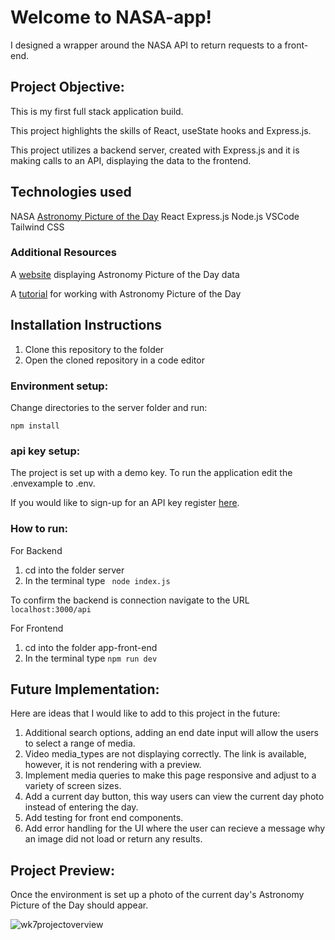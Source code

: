 # Welcome to NASA-app! 

I designed a wrapper around the NASA API to return requests to a front-end. 

## Project Objective:

This is my first full stack application build. 

This project highlights the skills of React, useState hooks and Express.js.

This project utilizes a backend server, created with Express.js and it is making calls to an API, displaying the data to the frontend.

## Technologies used

NASA [Astronomy Picture of the Day](https://github.com/nasa/apod-api)
React 
Express.js
Node.js
VSCode 
Tailwind CSS

### Additional Resources
A [website](https://apod.nasa.gov/apod/ap250216.html) displaying Astronomy Picture of the Day data

A [tutorial](https://liderrick.github.io/apodHowTo/index.html) for working with Astronomy Picture of the Day

## Installation Instructions

1. Clone this repository to the folder
2. Open the cloned repository in a code editor 


### Environment setup: 

Change directories to the server folder and run: 

`````````
npm install
`````````


### api key setup:

The project is set up with a demo key. To run the application edit the .envexample to .env. 

If you would like to sign-up for an API key register [here](https://api.nasa.gov/).

### How to run:
For Backend
1. cd into the folder server  
2. In the terminal type ````````` node index.js`````````

To confirm the backend is connection navigate to the URL `````````localhost:3000/api`````````

For Frontend
1. cd into the folder app-front-end
2. In the terminal type ````````` npm run dev `````````


## Future Implementation: 

Here are ideas that I would like to add to this project in the future: 

1. Additional search options, adding an end date input will allow the users to select a range of media. 
2. Video media_types are not displaying correctly. The link is available, however, it is not rendering with a preview. 
3. Implement media queries to make this page responsive and adjust to a variety of screen sizes.
4. Add a current day button, this way users can view the current day photo instead of entering the day.
5. Add testing for front end components. 
6. Add error handling for the UI where the user can recieve a message why an image did not load or return any results. 


## Project Preview: 

Once the environment is set up a photo of the current day's Astronomy Picture of the Day should appear. 

![wk7projectoverview](https://github.com/user-attachments/assets/670cb668-6878-4776-aa80-c3c13d2e092c)

